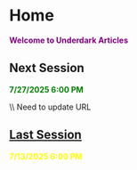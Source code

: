 # Home

**<p style="color:purple">Welcome to Underdark Articles</p>**

## **Next Session**

**<p style="color:green">7/27/2025 6:00 PM</p>**

\\\ Need to update URL
## **[Last Session](https://underdarkarticles.com/sessions/#session-zero-notes)**

**<p style="color:yellow">7/13/2025 6:00 PM</p>**





